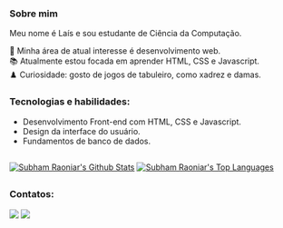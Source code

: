 ### Sobre mim
Meu nome é Laís e sou estudante de Ciência da Computação.

📌 Minha área de atual interesse é desenvolvimento web. <br>
📚 Atualmente estou focada em aprender HTML, CSS e Javascript. <br>
♟️ Curiosidade: gosto de jogos de tabuleiro, como xadrez e damas.

### Tecnologias e habilidades:
- Desenvolvimento Front-end com HTML, CSS e Javascript.
- Design da interface do usuário.
- Fundamentos de banco de dados.

##
 <a href="https://github.com/laissmoreira/github-readme-stats"><img alt="Subham Raoniar's Github Stats" src="https://github-readme-stats.vercel.app/api?username=laissmoreira&show_icons=true&count_private=true&theme=react&hide_border=true&bg_color=0D1117" /></a>
  <a href="https://github.com/laissmoreira/github-readme-stats"><img alt="Subham Raoniar's Top Languages" src="https://github-readme-stats.vercel.app/api/top-langs/?username=laissmoreira&langs_count=8&count_private=true&layout=compact&theme=react&hide_border=true&bg_color=0D1117" /></a>
##

###  Contatos:
<div> 
  <a href="https://www.linkedin.com/in/la%C3%ADs-moreira-369711263/" target="_blank"><img src="https://img.shields.io/badge/LinkedIn-0A66C2.svg?style=for-the-badge&logo=LinkedIn&logoColor=white" target="_blank"></a> 
  <a href = "mailto:contatolaissmoreira@gmail.com"><img src="https://img.shields.io/badge/Gmail-EA4335.svg?style=for-the-badge&logo=Gmail&logoColor=white" target="_blank"></a>
</div>

